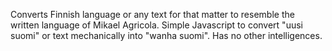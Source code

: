 Converts Finnish language or any text for that matter to resemble the written language of Mikael Agricola.
Simple Javascript to convert "uusi suomi" or text mechanically into "wanha suomi". Has no other intelligences.
